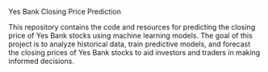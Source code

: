 
Yes Bank Closing Price Prediction

This repository contains the code and resources for predicting the closing price of Yes Bank stocks using machine learning models. The goal of this project is to analyze historical data, train predictive models, and forecast the closing prices of Yes Bank stocks to aid investors and traders in making informed decisions.
